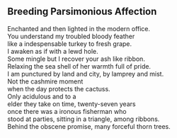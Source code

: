 Breeding Parsimonious Affection
-------------------------------
Enchanted and then lighted in the modern office.  
You understand my troubled bloody feather  
like a indespensable turkey to fresh grape.  
I awaken as if with a lewd hole.  
Some mingle but I recover your ash like ribbon.  
Relaxing the sea shell of her warmth full of pride.  
I am punctured by land and city, by lamprey and mist.  
Not the cashmire moment  
when the day protects the cactuss.  
Only acidulous and to a  
elder they take on time, twenty-seven years  
once there was a ironous fisherman who  
stood at parties, sitting in a triangle, among ribbons.  
Behind the obscene promise, many forceful thorn trees.  
